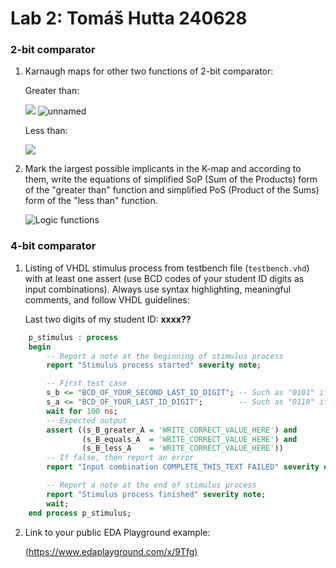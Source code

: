 # Lab 2: Tomáš Hutta 240628

### 2-bit comparator

1. Karnaugh maps for other two functions of 2-bit comparator:

   Greater than:

   ![](https://user-images.githubusercontent.com/124770881/219063410-cbe7ce9a-c6e3-4b85-966b-93325e9a4e6c.png) ![unnamed](https://user-images.githubusercontent.com/124770881/220201808-8faea89b-99f1-493f-aa43-b0df986584d5.jpg)


   Less than:

   ![](https://user-images.githubusercontent.com/124770881/219063483-1d17401a-7a75-4a6f-9608-5c12ee9e3619.png)

2. Mark the largest possible implicants in the K-map and according to them, write the equations of simplified SoP (Sum of the Products) form of the "greater than" function and simplified PoS (Product of the Sums) form of the "less than" function.

   ![Logic functions](images/comparator_min.png)

### 4-bit comparator

1. Listing of VHDL stimulus process from testbench file (`testbench.vhd`) with at least one assert (use BCD codes of your student ID digits as input combinations). Always use syntax highlighting, meaningful comments, and follow VHDL guidelines:

   Last two digits of my student ID: **xxxx??**

```vhdl
    p_stimulus : process
    begin
        -- Report a note at the beginning of stimulus process
        report "Stimulus process started" severity note;

        -- First test case
        s_b <= "BCD_OF_YOUR_SECOND_LAST_ID_DIGIT"; -- Such as "0101" if ID = xxxx56
        s_a <= "BCD_OF_YOUR_LAST_ID_DIGIT";        -- Such as "0110" if ID = xxxx56
        wait for 100 ns;
        -- Expected output
        assert ((s_B_greater_A = 'WRITE_CORRECT_VALUE_HERE') and
                (s_B_equals_A  = 'WRITE_CORRECT_VALUE_HERE') and
                (s_B_less_A    = 'WRITE_CORRECT_VALUE_HERE'))
        -- If false, then report an error
        report "Input combination COMPLETE_THIS_TEXT FAILED" severity error;

        -- Report a note at the end of stimulus process
        report "Stimulus process finished" severity note;
        wait;
    end process p_stimulus;
```

2. Link to your public EDA Playground example:

   [(https://www.edaplayground.com/x/9Tfg)](https://www.edaplayground.com/x/9Tfg)
